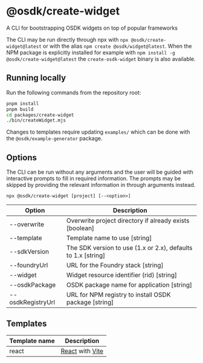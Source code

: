 # @osdk/create-widget

A CLI for bootstrapping OSDK widgets on top of popular frameworks

The CLI may be run directly through npx with `npx @osdk/create-widget@latest` or with the alias `npm create @osdk/widget@latest`. When the NPM package is explicitly installed for example with `npm install -g @osdk/create-widget@latest` the `create-osdk-widget` binary is also available.

## Running locally

Run the following commands from the repository root:

```sh
pnpm install
pnpm build
cd packages/create-widget
./bin/createWidget.mjs
```

Changes to templates require updating `examples/` which can be done with the `@osdk/example-generator` package.

## Options

The CLI can be run without any arguments and the user will be guided with interactive prompts to fill in required information. The prompts may be skipped by providing the relevant information in through arguments instead.

```
npx @osdk/create-widget [project] [--<option>]
```

| Option            | Description                                                   |
| ----------------- | ------------------------------------------------------------- |
| --overwrite       | Overwrite project directory if already exists [boolean]       |
| --template        | Template name to use [string]                                 |
| --sdkVersion      | The SDK version to use (1.x or 2.x), defaults to 1.x [string] |
| --foundryUrl      | URL for the Foundry stack [string]                            |
| --widget          | Widget resource identifier (rid) [string]                     |
| --osdkPackage     | OSDK package name for application [string]                    |
| --osdkRegistryUrl | URL for NPM registry to install OSDK package [string]         |

## Templates

| Template name | Description                                                                |
| ------------- | -------------------------------------------------------------------------- |
| react         | [React](https://react.dev/) with [Vite](https://vitejs.dev/guide/why.html) |
